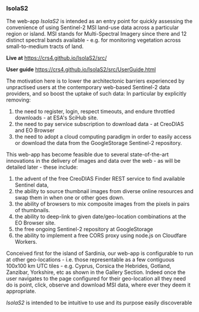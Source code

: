 ### IsolaS2

The web-app _IsolaS2_ is intended as an entry point for quickly assessing the convenience of using Sentinel-2 MSI land-use data across a particular region or island.  MSI stands  for Multi-Spectral Imagery since there and 12 distinct spectral bands available - e.g. for monitoring vegetation across small-to-medium tracts of land.

**Live at** <https://crs4.github.io/IsolaS2/src/>

**User guide** <https://crs4.github.io/IsolaS2/src/UserGuide.html>

The motivation here is to lower the architectonic barriers experienced by unpractised users at the contemporary web-based Sentinel-2 data providers, and so boost the uptake of such data: In particular by explicitly removing:

1. the need to register, login, respect timeouts, and endure throttled downloads - at ESA's SciHub site.
2. the need to pay service subscription to download data - at CreoDIAS and EO Browser
3. the need to adopt a cloud computing paradigm in order to easily access or download the data from the GoogleStorage Sentinel-2 repository.

This web-app has become feasible due to several state-of-the-art innovations in the delivery of images and data over the web - as will be detailed later - these include: 

1. the advent of the free CreoDIAS Finder REST service to find available Sentinel data,
2. the ability to source thumbnail images from diverse online resources and swap them in when one or other goes down. 
3. the ability of browsers to mix composite images from the pixels in pairs of thumbnails.
4. the ability to deep-link to given date/geo-location combinations at the EO Browser site.
5. the free ongoing Sentinel-2 repository at GoogleStorage
6. the ability to implement a free CORS proxy using node.js on Cloudfare Workers.

Conceived first for the island of Sardinia, our web-app is configurable to run at other geo-locations -  i.e. those representable as a few contiguous 100x100 km UTC tiles - e.g. Cyprus, Corsica the Hebrides, Gotland, Zanzibar, Yorkshire, etc as shown in the Gallery Section. Indeed once the user navigates to the page configured for their geo-location all they need do is point, click, observe and download MSI data, where ever they deem it appropriate.

_IsolaS2_ is intended to be intuitive to use and its purpose easily discoverable
